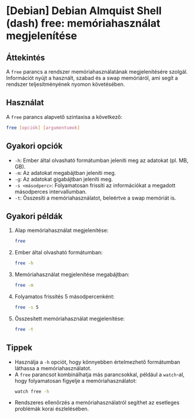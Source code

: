 # [Debian] Debian Almquist Shell (dash) free: memóriahasználat megjelenítése

## Áttekintés
A `free` parancs a rendszer memóriahasználatának megjelenítésére szolgál. Információt nyújt a használt, szabad és a swap memóriáról, ami segít a rendszer teljesítményének nyomon követésében.

## Használat
A `free` parancs alapvető szintaxisa a következő:

```bash
free [opciók] [argumentumok]
```

## Gyakori opciók
- `-h`: Ember által olvasható formátumban jeleníti meg az adatokat (pl. MB, GB).
- `-m`: Az adatokat megabájtban jeleníti meg.
- `-g`: Az adatokat gigabájtban jeleníti meg.
- `-s <másodperc>`: Folyamatosan frissíti az információkat a megadott másodperces intervallumban.
- `-t`: Összesíti a memóriahasználatot, beleértve a swap memóriát is.

## Gyakori példák
1. Alap memóriahasználat megjelenítése:
   ```bash
   free
   ```

2. Ember által olvasható formátumban:
   ```bash
   free -h
   ```

3. Memóriahasználat megjelenítése megabájtban:
   ```bash
   free -m
   ```

4. Folyamatos frissítés 5 másodpercenként:
   ```bash
   free -s 5
   ```

5. Összesített memóriahasználat megjelenítése:
   ```bash
   free -t
   ```

## Tippek
- Használja a `-h` opciót, hogy könnyebben értelmezhető formátumban láthassa a memóriahasználatot.
- A `free` parancsot kombinálhatja más parancsokkal, például a `watch`-al, hogy folyamatosan figyelje a memóriahasználatot:
  ```bash
  watch free -h
  ```
- Rendszeres ellenőrzés a memóriahasználatról segíthet az esetleges problémák korai észlelésében.